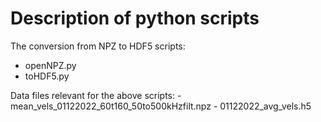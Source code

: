# Description of python scripts


The conversion from NPZ to HDF5 scripts:
 - openNPZ.py
 - toHDF5.py

Data files relevant for the above scripts:
    - mean_vels_01122022_60t160_50to500kHzfilt.npz
    - 01122022_avg_vels.h5
 
